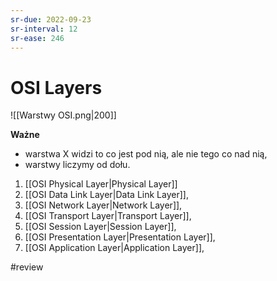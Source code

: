 ```yaml
---
sr-due: 2022-09-23
sr-interval: 12
sr-ease: 246
---
```


# OSI Layers

![[Warstwy OSI.png|200]]

**Ważne**
- warstwa X widzi to co jest pod nią, ale nie tego co nad nią,
- warstwy liczymy od dołu.

1. [[OSI Physical Layer|Physical Layer]]
2. [[OSI Data Link Layer|Data Link Layer]],
3. [[OSI Network Layer|Network Layer]],
4. [[OSI Transport Layer|Transport Layer]],
5. [[OSI Session Layer|Session Layer]],
6. [[OSI Presentation Layer|Presentation Layer]],
7. [[OSI Application Layer|Application Layer]],

#review